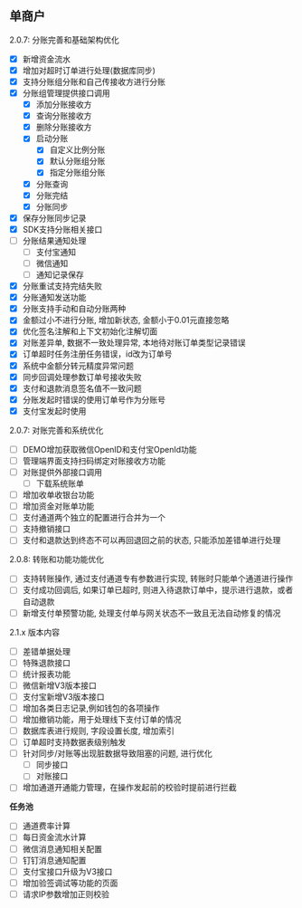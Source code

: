 ## 单商户
2.0.7: 分账完善和基础架构优化
- [x] 新增资金流水
- [x] 增加对超时订单进行处理(数据库同步)
- [x] 支持分账组分账和自己传接收方进行分账
- [x] 分账组管理提供接口调用
  - [x] 添加分账接收方
  - [x] 查询分账接收方
  - [x] 删除分账接收方
  - [x] 启动分账
    - [x] 自定义比例分账
    - [x] 默认分账组分账
    - [x] 指定分账组分账
  - [x] 分账查询
  - [x] 分账完结
  - [x] 分账同步
- [x] 保存分账同步记录
- [x] SDK支持分账相关接口
- [ ] 分账结果通知处理
  - [ ] 支付宝通知
  - [ ] 微信通知
  - [ ] 通知记录保存
- [x] 分账重试支持完结失败
- [x] 分账通知发送功能
- [x] 分账支持手动和自动分账两种
- [x] 金额过小不进行分账, 增加新状态, 金额小于0.01元直接忽略
- [x] 优化签名注解和上下文初始化注解切面
- [x] 对账差异单, 数据不一致处理异常, 本地待对账订单类型记录错误
- [x] 订单超时任务注册任务错误，id改为订单号
- [x] 系统中金额分转元精度异常问题
- [x] 同步回调处理参数订单号接收失败
- [x] 支付和退款消息签名值不一致问题
- [x] 分账发起时错误的使用订单号作为分账号
- [x] 支付宝发起时使用

2.0.7: 对账完善和系统优化
- [ ] DEMO增加获取微信OpenID和支付宝OpenId功能
- [ ] 管理端界面支持扫码绑定对账接收方功能
- [ ] 对账提供外部接口调用
  - [ ] 下载系统账单
- [ ] 增加收单收银台功能
- [ ] 增加资金对账单功能
- [ ] 支付通道两个独立的配置进行合并为一个
- [ ] 支持撤销接口
- [ ] 支付和退款达到终态不可以再回退回之前的状态, 只能添加差错单进行处理

2.0.8: 转账和功能功能优化
- [ ] 支持转账操作, 通过支付通道专有参数进行实现, 转账时只能单个通道进行操作
- [ ] 支付成功回调后, 如果订单已超时, 则进入待退款订单中，提示进行退款，或者自动退款
- [ ] 新增支付单预警功能, 处理支付单与网关状态不一致且无法自动修复的情况

2.1.x 版本内容
- [ ] 差错单据处理
- [ ] 特殊退款接口
- [ ] 统计报表功能
- [ ] 微信新增V3版本接口
- [ ] 支付宝新增V3版本接口
- [ ] 增加各类日志记录,例如钱包的各项操作
- [ ] 增加撤销功能，用于处理线下支付订单的情况
- [ ] 数据库表进行规则, 字段设置长度, 增加索引
- [ ] 订单超时支持数据表级别触发
- [ ] 针对同步/对账等出现脏数据导致阻塞的问题, 进行优化
    - [ ] 同步接口
    - [ ] 对账接口
- [ ] 增加通道开通能力管理，在操作发起前的校验时提前进行拦截
    
**任务池**
- [ ] 通道费率计算
- [ ] 每日资金流水计算
- [ ] 微信消息通知相关配置
- [ ] 钉钉消息通知配置
- [ ] 支付宝接口升级为V3接口
- [ ] 增加验签调试等功能的页面
- [ ] 请求IP参数增加正则校验
